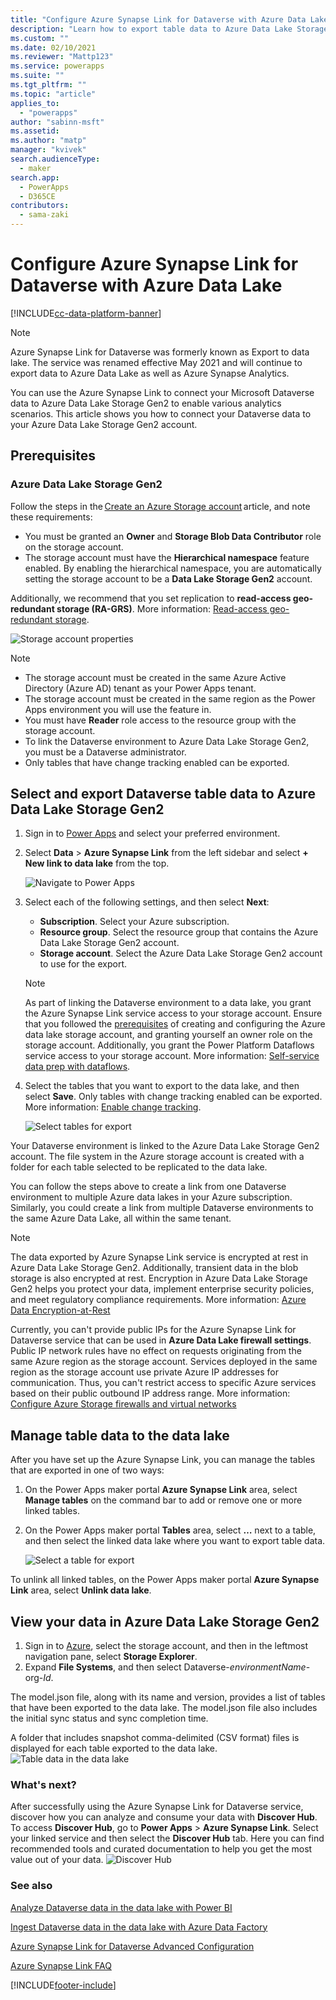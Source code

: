 ```yaml
---
title: "Configure Azure Synapse Link for Dataverse with Azure Data Lake | MicrosoftDocs"
description: "Learn how to export table data to Azure Data Lake Storage Gen2 in Power Apps"
ms.custom: ""
ms.date: 02/10/2021
ms.reviewer: "Mattp123"
ms.service: powerapps
ms.suite: ""
ms.tgt_pltfrm: ""
ms.topic: "article"
applies_to: 
  - "powerapps"
author: "sabinn-msft"
ms.assetid: 
ms.author: "matp"
manager: "kvivek"
search.audienceType: 
  - maker
search.app: 
  - PowerApps
  - D365CE
contributors:
  - sama-zaki
---
```


# Configure Azure Synapse Link for Dataverse with Azure Data Lake

[!INCLUDE[cc-data-platform-banner](../../includes/cc-data-platform-banner.md)]

> [!NOTE]
> Azure Synapse Link for Dataverse was formerly known as Export to data lake. The service was renamed effective May 2021 and will continue to export data to Azure Data Lake as well as Azure Synapse Analytics.

You can use the Azure Synapse Link to connect your Microsoft Dataverse data to Azure Data Lake Storage Gen2 to enable various analytics scenarios. This article shows you how to connect your Dataverse data to your Azure Data Lake Storage Gen2 account.

## Prerequisites

### Azure Data Lake Storage Gen2

Follow the steps in the [Create an Azure Storage account](/azure/storage/blobs/data-lake-storage-quickstart-create-account) article, and note these requirements:

- You must be granted an **Owner** and **Storage Blob Data Contributor** role on the storage account.
- The storage account must have the **Hierarchical namespace** feature enabled. By enabling the hierarchical namespace, you are automatically setting the storage account to be a **Data Lake Storage Gen2** account.

Additionally, we recommend that you set replication to **read-access geo-redundant storage (RA-GRS)**. More information: [Read-access geo-redundant storage](/azure/storage/common/storage-redundancy-grs#read-access-geo-redundant-storage).

![Storage account properties](media/storage-account-properties.png "Storage account properties")

> [!NOTE]
> - The storage account must be created in the same Azure Active Directory (Azure AD) tenant as your Power Apps tenant.
> - The storage account must be created in the same region as the Power Apps environment you will use the feature in.
> - You must have **Reader** role access to the resource group with the storage account.  
> - To link the Dataverse environment to Azure Data Lake Storage Gen2, you must be a Dataverse administrator.
> - Only tables that have change tracking enabled can be exported.

## Select and export Dataverse table data to Azure Data Lake Storage Gen2

1. Sign in to [Power Apps](https://make.powerapps.com/?utm_source=padocs&utm_medium=linkinadoc&utm_campaign=referralsfromdoc) and select your preferred environment.

2. Select **Data** > **Azure Synapse Link** from the left sidebar and select **+ New link to data lake** from the top.

    ![Navigate to Power Apps](media/navigate-to-powerapps.png "Navigate to Power Apps")

3. Select each of the following settings, and then select **Next**:
   - **Subscription**. Select your Azure subscription.
   - **Resource group**. Select the resource group that contains the Azure Data Lake Storage Gen2 account.
   - **Storage account**. Select the Azure Data Lake Storage Gen2 account to use for the export.

    > [!NOTE]
    > As part of linking the Dataverse environment to a data lake, you grant the Azure Synapse Link service access to your storage account. Ensure that you followed the [prerequisites](#prerequisites) of creating and configuring the Azure data lake storage account, and granting yourself an owner role on the storage account. Additionally, you grant the Power Platform Dataflows service access to your storage account. More information: [Self-service data prep with dataflows](self-service-data-prep-with-dataflows.md).  

4. Select the tables that you want to export to the data lake, and then select **Save**. Only tables with change tracking enabled can be exported. More information: [Enable change tracking](/dynamics365/customer-engagement/admin/enable-change-tracking-control-data-synchronization).

   ![Select tables for export](media/export-data-lake-select-entity.png "Select tables for export")

Your Dataverse environment is linked to the Azure Data Lake Storage Gen2 account. The file system in the Azure storage account is created with a folder for each table selected to be replicated to the data lake.

You can follow the steps above to create a link from one Dataverse environment to multiple Azure data lakes in your Azure subscription. Similarly, you could create a link from multiple Dataverse environments to the same Azure Data Lake, all within the same tenant.

> [!NOTE]
> The data exported by Azure Synapse Link service is encrypted at rest in Azure Data Lake Storage Gen2. Additionally, transient data in the blob storage is also encrypted at rest. Encryption in Azure Data Lake Storage Gen2 helps you protect your data, implement enterprise security policies, and meet regulatory compliance requirements. More information: [Azure Data Encryption-at-Rest]( /azure/security/fundamentals/encryption-atrest)
>
> Currently, you can't provide public IPs for the Azure Synapse Link for Dataverse service that can be used in **Azure Data Lake firewall settings**. Public IP network rules have no effect on requests originating from the same Azure region as the storage account. Services deployed in the same region as the storage account use private Azure IP addresses for communication. Thus, you can't restrict access to specific Azure services based on their public outbound IP address range.
More information: [Configure Azure Storage firewalls and virtual networks]( /azure/storage/common/storage-network-security)

## Manage table data to the data lake

After you have set up the Azure Synapse Link, you can manage the tables that are exported in one of two ways:

1. On the Power Apps maker portal **Azure Synapse Link** area, select **Manage tables** on the command bar to add or remove one or more linked tables.
2. On the Power Apps maker portal **Tables** area, select **…** next to a table, and then select the linked data lake where you want to export table data.

   ![Select a table for export](media/select-entity-export.png "Select a table for export")

To unlink all linked tables, on the Power Apps maker portal **Azure Synapse Link** area, select **Unlink data lake**.

## View your data in Azure Data Lake Storage Gen2

1. Sign in to [Azure](https://portal.azure.com), select the storage account, and then in the leftmost navigation pane, select **Storage Explorer**.
2. Expand **File Systems**, and then select Dataverse-*environmentName*-org-*Id*.

The model.json file, along with its name and version, provides a list of tables that have been exported to the data lake. The model.json file also includes the initial sync status and sync completion time.

A folder that includes snapshot comma-delimited (CSV format) files is displayed for each table exported to the data lake.
   ![Table data in the data lake](media/entity-data-in-lake.png "Table data in the data lake")

### What's next?
After successfully using the Azure Synapse Link for Dataverse service, discover how you can analyze and consume your data with **Discover Hub**. To access **Discover Hub**, go to **Power Apps** > **Azure Synapse Link**. Select your linked service and then select the **Discover Hub** tab. Here you can find recommended tools and curated documentation to help you get the most value out of your data.
![Discover Hub](media/discover-hub.png "Discover Hub")

### See also

[Analyze Dataverse data in the data lake with Power BI](./export-to-data-lake-data-powerbi.md)

[Ingest Dataverse data in the data lake with Azure Data Factory](./export-to-data-lake-data-adf.md)

[Azure Synapse Link for Dataverse Advanced Configuration](./azure-synapse-link-advanced-configuration.md)

[Azure Synapse Link FAQ](export-data-lake-faq.yml)

[!INCLUDE[footer-include](../../includes/footer-banner.md)]
